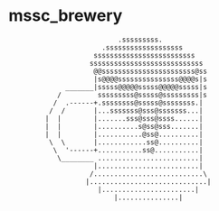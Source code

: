 # mssc_brewery

                               .sssssssss.
                           .sssssssssssssssssss
                         sssssssssssssssssssssssss
                        ssssssssssssssssssssssssssss
                         @@sssssssssssssssssssssss@ss
                         |s@@@@sssssssssssssss@@@@s|s
                  _______|sssss@@@@@sssss@@@@@sssss|s
                /         sssssssss@sssss@sssssssss|s
               /  .------+.ssssssss@sssss@ssssssss.|
              /  /       |...sssssss@sss@sssssss...|
             |  |        |.......sss@sss@ssss......|
             |  |        |..........s@ss@sss.......|
             |  |        |...........@ss@..........|
              \  \       |............ss@..........|
               \  '------+...........ss@...........|
                \________ .........................|
                         |.........................|
                        /...........................\
                       |.............................|
                          |.......................|
                              |...............|
